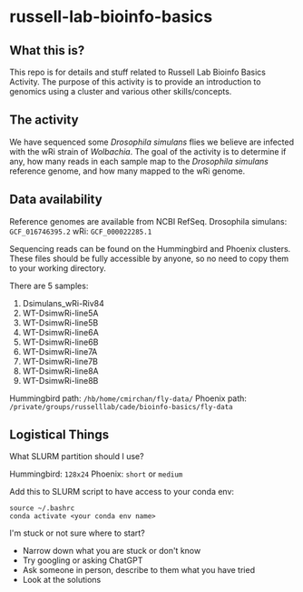 # russell-lab-bioinfo-basics

## What this is?
This repo is for details and stuff related to Russell Lab Bioinfo Basics Activity.
The purpose of this activity is to provide an introduction to genomics using a cluster and various other skills/concepts.

## The activity
We have sequenced some _Drosophila simulans_ flies we believe are infected with the wRi strain of _Wolbachia_. The goal of the activity is to determine if any, how many reads in each sample map to the _Drosophila simulans_ reference genome, and how many mapped to the wRi genome.

## Data availability
Reference genomes are available from NCBI RefSeq.
Drosophila simulans: `GCF_016746395.2`
wRi: `GCF_000022285.1`

Sequencing reads can be found on the Hummingbird and Phoenix clusters. These files should be fully accessible by anyone, so no need to copy them to your working directory.

There are 5 samples:
1. Dsimulans_wRi-Riv84
2. WT-DsimwRi-line5A
3. WT-DsimwRi-line5B
4. WT-DsimwRi-line6A
5. WT-DsimwRi-line6B
6. WT-DsimwRi-line7A
7. WT-DsimwRi-line7B
8. WT-DsimwRi-line8A
9. WT-DsimwRi-line8B 


Hummingbird path: `/hb/home/cmirchan/fly-data/`
Phoenix path: `/private/groups/russelllab/cade/bioinfo-basics/fly-data`

## Logistical Things
What SLURM partition should I use?

Hummingbird: `128x24`
Phoenix: `short` or `medium`

Add this to SLURM script to have access to your conda env:
```
source ~/.bashrc
conda activate <your conda env name> 
```

I'm stuck or not sure where to start?
- Narrow down what you are stuck or don't know
- Try googling or asking ChatGPT
- Ask someone in person, describe to them what you have tried
- Look at the solutions
